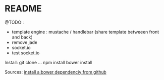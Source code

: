 README
=====================================================


@TODO :

-   template engine : mustache / handlebar (share template betweeen front and back)
-   remove jade
-   socket.io
-   test socket.io

Install:
git clone ...
npm install
bower install


Sources:
[install a bower dependenciy from github](https://groups.google.com/forum/#!topic/twitter-bower/biVwzz1S55w)
